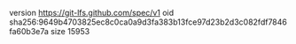 version https://git-lfs.github.com/spec/v1
oid sha256:9649b4703825ec8c0ca0a9d3fa383b13fce97d23b2d3c082fdf7846fa60b3e7a
size 15953
